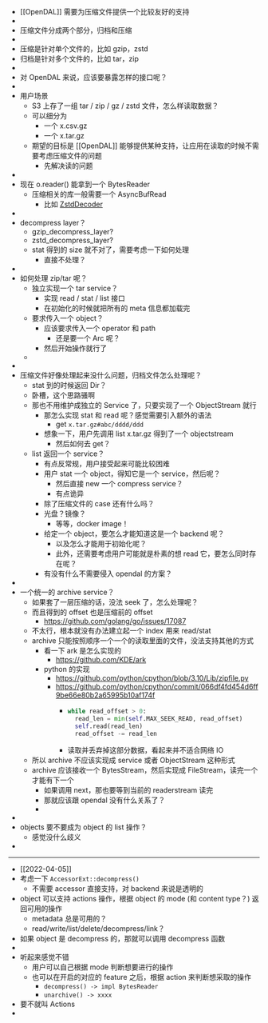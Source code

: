 - [[OpenDAL]] 需要为压缩文件提供一个比较友好的支持
-
- 压缩文件分成两个部分，归档和压缩
-
- 压缩是针对单个文件的，比如 gzip，zstd
- 归档是针对多个文件的，比如 tar，zip
-
- 对 OpenDAL 来说，应该要暴露怎样的接口呢？
-
- 用户场景
	- S3 上存了一组 tar / zip / gz / zstd 文件，怎么样读取数据？
	- 可以细分为
		- 一个 x.csv.gz
		- 一个 x.tar.gz
	- 期望的目标是 [[OpenDAL]] 能够提供某种支持，让应用在读取的时候不需要考虑压缩文件的问题
		- 先解决读的问题
-
- 现在 o.reader() 能拿到一个 BytesReader
	- 压缩相关的库一般需要一个 AsyncBufRead
		- 比如 [ZstdDecoder](https://docs.rs/async-compression/latest/async_compression/futures/bufread/struct.ZstdDecoder.html)
-
- decompress layer？
	- gzip_decompress_layer?
	- zstd_decompress_layer?
	- stat 得到的 size 就不对了，需要考虑一下如何处理
		- 直接不处理？
-
- 如何处理 zip/tar 呢？
	- 独立实现一个 tar service？
		- 实现 read / stat / list 接口
		- 在初始化的时候就把所有的 meta 信息都加载完
	- 要求传入一个 object？
		- 应该要求传入一个 operator 和 path
			- 还是要一个 Arc<accessor> 呢？
		- 然后开始操作就行了
	-
-
- 压缩文件好像处理起来没什么问题，归档文件怎么处理呢？
	- stat 到的时候返回 Dir？
	- 卧槽，这个思路骚啊
	- 那也不用维护成独立的 Service 了，只要实现了一个 ObjectStream 就行
		- 那怎么实现 stat 和 read 呢？感觉需要引入额外的语法
			- get `x.tar.gz#abc/dddd/ddd`
		- 想象一下，用户先调用 list x.tar.gz 得到了一个 objectstream
			- 然后如何去 get？
	- list 返回一个 service？
		- 有点反常规，用户接受起来可能比较困难
		- 用户 stat 一个 object，得知它是一个 service，然后呢？
			- 然后直接 new 一个 compress service？
			- 有点诡异
		- 除了压缩文件的 case 还有什么吗？
		- 光盘？镜像？
			- 等等，docker image！
		- 给定一个 object，要怎么才能知道这是一个 backend 呢？
			- 以及怎么才能用于初始化呢？
			- 此外，还需要考虑用户可能就是朴素的想 read 它，要怎么同时存在呢？
		- 有没有什么不需要侵入 opendal 的方案？
-
- 一个统一的 archive service？
	- 如果套了一层压缩的话，没法 seek 了，怎么处理呢？
	- 而且得到的 offset 也是压缩前的 offset
		- https://github.com/golang/go/issues/17087
	- 不太行，根本就没有办法建立起一个 index 用来 read/stat
	- archive 只能按照顺序一个一个的读取里面的文件，没法支持其他的方式
		- 看一下 ark 是怎么实现的
			- https://github.com/KDE/ark
		- python 的实现
			- https://github.com/python/cpython/blob/3.10/Lib/zipfile.py
			- https://github.com/python/cpython/commit/066df4fd454d6ff9be66e80b2a65995b10af174f
				- ```python
				  while read_offset > 0:
				    read_len = min(self.MAX_SEEK_READ, read_offset)
				    self.read(read_len)
				    read_offset -= read_len
				  ```
				- 读取并丢弃掉这部分数据，看起来并不适合网络 IO
	- 所以 archive 不应该实现成 service 或者 ObjectStream 这种形式
	- archive 应该接收一个 BytesStream，然后实现成 FileStream，读完一个才能有下一个
		- 如果调用 next，那也要等到当前的 readerstream 读完
		- 那就应该跟 opendal 没有什么关系了？
		-
-
- objects 要不要成为 object 的 list 操作？
	- 感觉没什么歧义
-
- ---
- [[2022-04-05]]
- 考虑一下 `AccessorExt::decompress()`
	- 不需要 accessor 直接支持，对 backend 来说是透明的
- object 可以支持 actions 操作，根据 object 的 mode (和 content type？) 返回可用的操作
	- metadata 总是可用的？
	- read/write/list/delete/decompress/link？
- 如果 object 是 decompress 的，那就可以调用 decompress 函数
-
- 听起来感觉不错
	- 用户可以自己根据 mode 判断想要进行的操作
	- 也可以在开启的对应的 feature 之后，根据 action 来判断想采取的操作
		- `decompress() -> impl BytesReader`
		- `unarchive() -> xxxx`
- 要不就叫 Actions
-